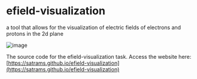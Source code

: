 # efield-visualization
a tool that allows for the visualization of electric fields of electrons and protons in the 2d plane

![image](https://github.com/satrams/efield-visualization/assets/59714053/8697af25-70e7-491c-8022-2c4dbe3f383e)

The source code for the efield-visualization task.
Access the website here: [https://satrams.github.io/efield-visualization](https://satrams.github.io/efield-visualization)
